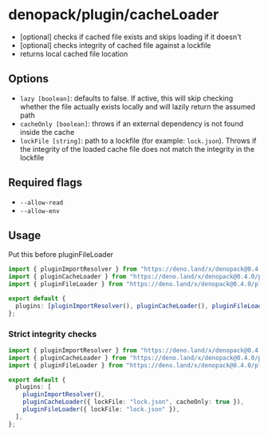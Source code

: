 # denopack/plugin/cacheLoader

- [optional] checks if cached file exists and skips loading if it doesn't
- [optional] checks integrity of cached file against a lockfile
- returns local cached file location

## Options

- `lazy [boolean]`: defaults to false. If active, this will skip checking whether the file actually exists locally and will lazily return the assumed path
- `cacheOnly [boolean]`: throws if an external dependency is not found inside the cache
- `lockFile [string]`: path to a lockfile (for example: `lock.json`). Throws if the integrity of the loaded cache file does not match the integrity in the lockfile

## Required flags

- `--allow-read`
- `--allow-env`

## Usage

Put this before pluginFileLoader

```ts
import { pluginImportResolver } from "https://deno.land/x/denopack@0.4.0/plugin/importResolver/mod.ts";
import { pluginCacheLoader } from "https://deno.land/x/denopack@0.4.0/plugin/cacheLoader/mod.ts";
import { pluginFileLoader } from "https://deno.land/x/denopack@0.4.0/plugin/filLoader/mod.ts";

export default {
  plugins: [pluginImportResolver(), pluginCacheLoader(), pluginFileLoader()],
};
```

### Strict integrity checks

```ts
import { pluginImportResolver } from "https://deno.land/x/denopack@0.4.0/plugin/importResolver/mod.ts";
import { pluginCacheLoader } from "https://deno.land/x/denopack@0.4.0/plugin/cacheLoader/mod.ts";
import { pluginFileLoader } from "https://deno.land/x/denopack@0.4.0/plugin/filLoader/mod.ts";

export default {
  plugins: [
    pluginImportResolver(),
    pluginCacheLoader({ lockFile: "lock.json", cacheOnly: true }),
    pluginFileLoader({ lockFile: "lock.json" }),
  ],
};
```

